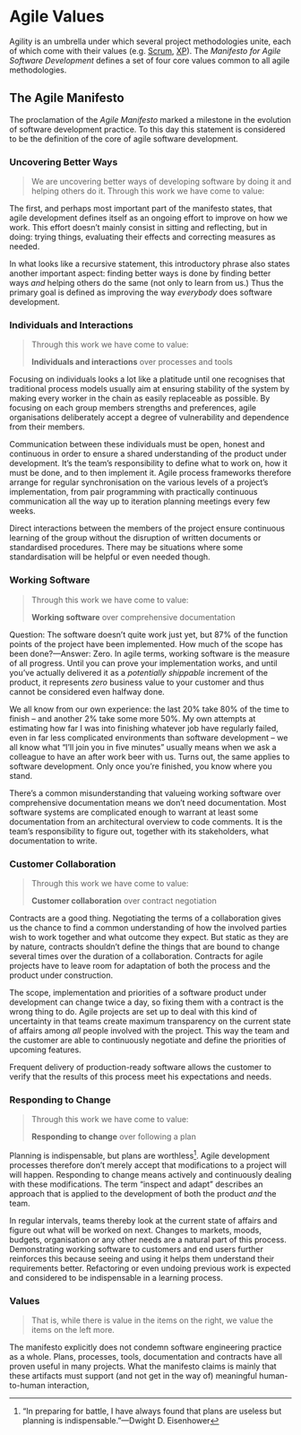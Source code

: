 # Agile Values
Agility is an umbrella under which several project methodologies unite, each of which come with their values (e.g. [Scrum][Scrum-Values], [XP][XP-Values]). The _Manifesto for Agile Software Development_ defines a set of four core values common to all agile methodologies.

## The Agile Manifesto
<!-- 1.1.2. Agile Manifesto
The 2001 Manifesto for Agile Software Development is still the anchor document for all forms of Agile development.
The purpose of this LO is to make clear what was and wasn't intended with 'Agile'. -->
The proclamation of the _Agile Manifesto_ marked a milestone in the evolution of software development practice. To this day this statement is considered to be the definition of the core of agile software development.

### Uncovering Better Ways
> We are uncovering better ways of developing
> software by doing it and helping others do it.
> Through this work we have come to value:

The first, and perhaps most important part of the manifesto states, that agile development defines itself as an ongoing effort to improve on how we work. This effort doesn’t mainly consist in sitting and reflecting, but in doing: trying things, evaluating their effects and correcting measures as needed.

In what looks like a recursive statement, this introductory phrase also states another important aspect: finding better ways is done by finding better ways _and_ helping others do the same (not only to learn from us.) Thus the primary goal is defined as improving the way _everybody_ does software development.

### Individuals and Interactions
> Through this work we have come to value:
> 
> **Individuals and interactions** over processes and tools    

Focusing on individuals looks a lot like a platitude until one recognises that traditional process models usually aim at ensuring stability of the system by making every worker in the chain as easily replaceable as possible. By focusing on each group members strengths and preferences, agile organisations deliberately accept a degree of vulnerability and dependence from their members.

Communication between these individuals must be open, honest and continuous in order to ensure a shared understanding of the product under development. It’s the team’s responsibility to define what to work on, how it must be done, and to then implement it. Agile process frameworks therefore arrange for regular synchronisation on the various levels of a project’s implementation, from pair programming with practically continuous communication all the way up to iteration planning meetings every few weeks.

Direct interactions between the members of the project ensure continuous learning of the group without the disruption of written documents or standardised procedures. There may be situations where some standardisation will be helpful or even needed though.

### Working Software
> Through this work we have come to value:
> 
> **Working software** over comprehensive documentation  

Question: The software doesn’t quite work just yet, but 87% of the function points of the project have been implemented. How much of the scope has been done?—Answer: Zero. In agile terms, working software is the measure of all progress. Until you can prove your implementation works, and until you’ve actually delivered it as a _potentially shippable_ increment of the product, it represents _zero_ business value to your customer and thus cannot be considered even halfway done.

We all know from our own experience: the last 20% take 80% of the time to finish – and another 2% take some more 50%. My own attempts at estimating how far I was into finishing whatever job have regularly failed, even in far less complicated environments than software development – we all know what “I’ll join you in five minutes” usually means when we ask a colleague to have an after work beer with us. Turns out, the same applies to software development. Only once you’re finished, you know where you stand.

There’s a common misunderstanding that valueing working software over comprehensive documentation means we don’t need documentation. Most software systems are complicated enough to warrant at least some documentation from an architectural overview to code comments. It is the team’s responsibility to figure out, together with its stakeholders, what documentation to write.

### Customer Collaboration
> Through this work we have come to value:
> 
> **Customer collaboration** over contract negotiation  

Contracts are a good thing. Negotiating the terms of a collaboration gives us the chance to find a common understanding of how the involved parties wish to work together and what outcome they expect. But static as they are by nature, contracts shouldn’t define the things that are bound to change several times over the duration of a collaboration. Contracts for agile projects have to leave room for adaptation of both the process and the product under construction.

The scope, implementation and priorities of a software product under development can change twice a day, so fixing them with a contract is the wrong thing to do. Agile projects are set up to deal with this kind of uncertainty in that teams create maximum transparency on the current state of affairs among _all_ people involved with the project. This way the team and the customer are able to continuously negotiate and define the priorities of upcoming features.

Frequent delivery of production-ready software allows the customer to verify that the results of this process meet his expectations and needs.

### Responding to Change
> Through this work we have come to value:
> 
> **Responding to change** over following a plan  

Planning is indispensable, but plans are worthless[^4]. Agile development processes therefore don’t merely accept that modifications to a project will will happen. Responding to change means actively and continuously dealing with these modifications. The term “inspect and adapt” describes an approach that is applied to the development of both the product _and_ the team.

In regular intervals, teams thereby look at the current state of affairs and figure out what will be worked on next. Changes to markets, moods, budgets, organisation or any other needs are a natural part of this process. Demonstrating working software to customers and end users further reinforces this because seeing and using it helps them understand their requirements better. Refactoring or even undoing previous work is expected and considered to be indispensable in a learning process. 

### Values
> That is, while there is value in the items on
> the right, we value the items on the left more.

The manifesto explicitly does not condemn software engineering practice as a whole. Plans, processes, tools, documentation and contracts have all proven useful in many projects. What the manifesto claims is mainly that these artifacts must support (and not get in the way of) meaningful human-to-human interaction,

<!-- Links and footnotes -->
[Scrum-Values]: http://www.scrumalliance.org/why-scrum/core-scrum-values-roles "Scrum Values and Roles"
[XP-Values]: http://www.extremeprogramming.org/values.html "Extreme Programming Values"


[^4]: “In preparing for battle, I have always found that plans are useless but planning is indispensable.”—Dwight D. Eisenhower

<!--

   * Werte und Prinzipien

   * 
      *  Agile ~
      * 
         * Embrace Change: Akzeptieren ist nicht genug
         * Entscheide zum spätesten verantwortbaren Zeitpunkt
         * Iteration
         * Frühe, Regelmässige Lieferung
         * Transparenz



Agile Manifesto + Principles
Maximising the work not done
Defer decisions, defer commitment to last responsible moment
Best practice is past practice
-->